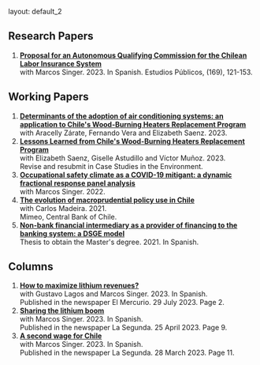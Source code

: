 layout: default_2

## Research Papers
1. [**Proposal for an Autonomous Qualifying Commission for the Chilean Labor Insurance System**](https://doi.org/10.38178/07183089/2154220112)  
with Marcos Singer. 2023. In Spanish.
Estudios Públicos, (169), 121-153.

## Working Papers
1. [**Determinants of the adoption of air conditioning systems: an application to Chile's Wood-Burning Heaters Replacement Program**](https://fco-olivares.github.io/wp/adoption_acs.pdf)  
with Aracelly Zárate, Fernando Vera and Elizabeth Saenz. 2023.
2. [**Lessons Learned from Chile's Wood-Burning Heaters Replacement Program**](https://fco-olivares.github.io/wp/cs_heaters.pdf)  
with Elizabeth Saenz, Giselle Astudillo and Víctor Muñoz. 2023.  
Revise and resubmit in Case Studies in the Environment.
3. [**Occupational safety climate as a COVID-19 mitigant: a dynamic fractional response panel analysis**](https://fco-olivares.github.io/wp/sc_covid.pdf)  
with Marcos Singer. 2022.
4. [**The evolution of macroprudential policy use in Chile**](https://fco-olivares.github.io/ap/mp_chile.pdf)  
with Carlos Madeira. 2021.  
Mimeo, Central Bank of Chile.
5. [**Non-bank financial intermediary as a provider of financing to the banking system: a DSGE model**](https://fco-olivares.github.io/ap/nbfi_dsge.pdf)  
Thesis to obtain the Master's degree. 2021. In Spanish.  

## Columns
1. [**How to maximize lithium revenues?**](https://fco-olivares.github.io/nc/C_maxrecSQM_EM.pdf)  
with Gustavo Lagos and Marcos Singer. 2023. In Spanish.  
Published in the newspaper El Mercurio. 29 July 2023. Page 2.
2. [**Sharing the lithium boom**](https://fco-olivares.github.io/nc/C_cblSQM_LS.pdf)  
with Marcos Singer. 2023. In Spanish.  
Published in the newspaper La Segunda. 25 April 2023. Page 9.
3. [**A second wage for Chile**](https://fco-olivares.github.io/nc/C_ssSQM_LS.pdf)  
with Marcos Singer. 2023. In Spanish.  
Published in the newspaper La Segunda. 28 March 2023. Page 11.



